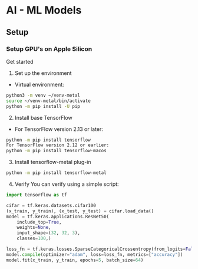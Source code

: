 # AI - ML Models

## Setup
### Setup GPU's on Apple Silicon
Get started
1. Set up the environment
- Virtual environment:
```bash
python3 -m venv ~/venv-metal
source ~/venv-metal/bin/activate
python -m pip install -U pip
```

2. Install base TensorFlow
- For TensorFlow version 2.13 or later:
```bash
python -m pip install tensorflow
For TensorFlow version 2.12 or earlier:
python -m pip install tensorflow-macos
```

3. Install tensorflow-metal plug-in
```bash
python -m pip install tensorflow-metal
```

4. Verify
You can verify using a simple script:
```python
import tensorflow as tf

cifar = tf.keras.datasets.cifar100
(x_train, y_train), (x_test, y_test) = cifar.load_data()
model = tf.keras.applications.ResNet50(
    include_top=True,
    weights=None,
    input_shape=(32, 32, 3),
    classes=100,)

loss_fn = tf.keras.losses.SparseCategoricalCrossentropy(from_logits=False)
model.compile(optimizer="adam", loss=loss_fn, metrics=["accuracy"])
model.fit(x_train, y_train, epochs=5, batch_size=64)
```